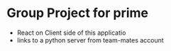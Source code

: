 # Group Project for prime
- React on Client side of this applicatio
- links to a python server from team-mates account

